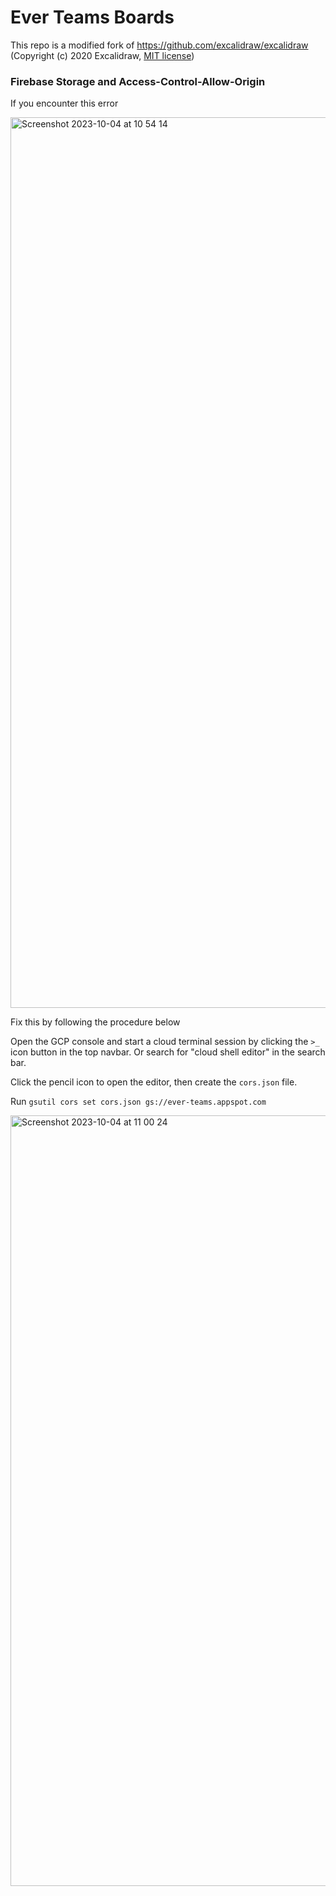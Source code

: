 # Ever Teams Boards

This repo is a modified fork of https://github.com/excalidraw/excalidraw (Copyright (c) 2020 Excalidraw, [MIT license](https://github.com/excalidraw/excalidraw/blob/master/LICENSE))

### Firebase Storage and Access-Control-Allow-Origin

If you encounter this error

<img width="1425" alt="Screenshot 2023-10-04 at 10 54 14" src="https://github.com/ever-co/ever-teams-boards/assets/35149259/1a863529-2aee-4fd3-b5b7-fb458756f322">

Fix this by following the procedure below

Open the GCP console and start a cloud terminal session by clicking the `>_` icon button in the top navbar. 
Or search for "cloud shell editor" in the search bar.

Click the pencil icon to open the editor, then create the `cors.json` file.

Run `gsutil cors set cors.json gs://ever-teams.appspot.com`

<img width="1233" alt="Screenshot 2023-10-04 at 11 00 24" src="https://github.com/ever-co/ever-teams-boards/assets/35149259/95a6aad6-3c24-4883-8c17-4b4ac4775089">
